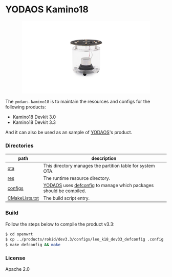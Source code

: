 # YODAOS Kamino18

<p align="center">
  <img alt="Kamino18" src="kamino18.jpg" width="400" />
</p>

The `yodaos-kamino18` is to maintain the resources and configs for the following products:

- Kamino18 Devkit 3.0
- Kamino18 Devkit 3.3

And it can also be used as an sample of [YODAOS][]'s product.

### Directories

| path | description |
|------|-------------|
| [ota](./ota)          | This directory manages the partition table for system OTA. |
| [res](./res)          | The runtime resource directory. |
| [configs](./configs)  | [YODAOS][] uses [defconfig][] to manage which packages should be compiled. |
| [CMakeLists.txt][]    | The build script entry. |

### Build

Follow the steps below to compile the product v3.3:

```bash
$ cd openwrt
$ cp ../products/rokid/dev3.3/configs/leo_k18_dev33_defconfig .config
$ make defconfig && make
```

### License

Apache 2.0

[YODAOS]: https://github.com/yodaos-project/yodaos
[defconfig]: https://github.com/torvalds/linux/blob/master/arch/csky/configs/defconfig
[CMakeLists.txt]: ./CMakeLists.txt
